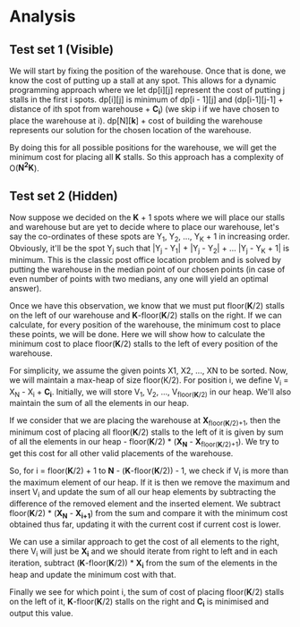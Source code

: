 # Analysis

## Test set 1 (Visible)

We will start by fixing the position of the warehouse. Once that is done, we know the cost of putting up a stall at any spot. This allows for a dynamic programming approach where we let dp[i][j] represent the cost of putting j stalls in the first i spots. dp[i][j] is minimum of dp[i - 1][j] and (dp[i-1][j-1] + distance of ith spot from warehouse + **C<sub>i</sub>**) (we skip i if we have chosen to place the warehouse at i). dp[N][**k**] + cost of building the warehouse represents our solution for the chosen location of the warehouse.

By doing this for all possible positions for the warehouse, we will get the minimum cost for placing all **K** stalls. So this approach has a complexity of O(**N<sup>2</sup>K**).

## Test set 2 (Hidden)

Now suppose we decided on the **K** + 1 spots where we will place our stalls and warehouse but are yet to decide where to place our warehouse, let's say the co-ordinates of these spots are Y<sub>1</sub>, Y<sub>2</sub>, ..., Y<sub>K</sub> + 1 in increasing order. Obviously, it'll be the spot Y<sub>j</sub> such that |Y<sub>j</sub> - Y<sub>1</sub>| + |Y<sub>j</sub> - Y<sub>2</sub>| + ... |Y<sub>j</sub> - Y<sub>K</sub> + 1| is minimum. This is the classic post office location problem and is solved by putting the warehouse in the median point of our chosen points (in case of even number of points with two medians, any one will yield an optimal answer).

Once we have this observation, we know that we must put floor(**K**/2) stalls on the left of our warehouse and **K**-floor(**K**/2) stalls on the right. If we can calculate, for every position of the warehouse, the minimum cost to place these points, we will be done. Here we will show how to calculate the minimum cost to place floor(**K**/2) stalls to the left of every position of the warehouse.

For simplicity, we assume the given points X1, X2, ..., XN to be sorted. Now, we will maintain a max-heap of size floor(K/2). For position i, we define V<sub>i</sub> = X<sub>N</sub> - X<sub>i</sub> + **C<sub>i</sub>**. Initially, we will store V<sub>1</sub>, V<sub>2</sub>, ..., V<sub>floor(**K**/2)</sub> in our heap. We'll also maintain the sum of all the elements in our heap.

If we consider that we are placing the warehouse at **X**<sub>floor(**K**/2)+1</sub>, then the minimum cost of placing all floor(**K**/2) stalls to the left of it is given by sum of all the elements in our heap - floor(**K**/2) \* (**X<sub>N</sub>** - **X**<sub>floor(**K**/2)+1</sub>). We try to get this cost for all other valid placements of the warehouse.

So, for i = floor(**K**/2) + 1 to **N** - (**K**-floor(**K**/2)) - 1, we check if V<sub>i</sub> is more than the maximum element of our heap. If it is then we remove the maximum and insert V<sub>i</sub> and update the sum of all our heap elements by subtracting the difference of the removed element and the inserted element. We subtract floor(**K**/2) \* (**X<sub>N</sub>** - **X<sub>i+1</sub>**) from the sum and compare it with the minimum cost obtained thus far, updating it with the current cost if current cost is lower.

We can use a similar approach to get the cost of all elements to the right, there V<sub>i</sub> will just be **X<sub>i</sub>** and we should iterate from right to left and in each iteration, subtract (**K**-floor(**K**/2)) \* **X<sub>i</sub>** from the sum of the elements in the heap and update the minimum cost with that.

Finally we see for which point i, the sum of cost of placing floor(**K**/2) stalls on the left of it, **K**-floor(**K**/2) stalls on the right and **C<sub>i</sub>** is minimised and output this value.
